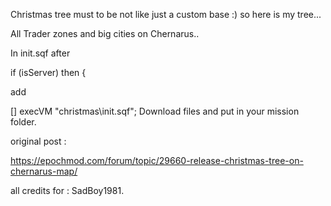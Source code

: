 Christmas tree must to be  not like just a custom base :) so here is my tree...</b>

All Trader zones and big cities on Chernarus..</b>

In init.sqf after</b>

if (isServer) then {</b>

add</b>

[] execVM "christmas\init.sqf";</b>
Download files and put in your mission folder.</b>

original post :</b>

https://epochmod.com/forum/topic/29660-release-christmas-tree-on-chernarus-map/</b>

all credits for : SadBoy1981.</b>

